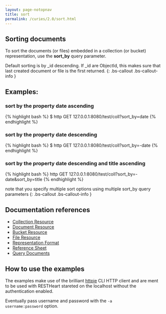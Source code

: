 ```yaml
---
layout: page-notopnav
title: sort
permalink: /curies/2.0/sort.html
---
```


## Sorting documents

To sort the documents (or files) embedded in a collection (or bucket) representation, use the **sort_by** query parameter.

Default sorting is by _id descending. If _id are ObjectId, this makes sure that last created document or file is the first returned.
{: .bs-callout .bs-callout-info }

## Examples:

### sort by the property date ascending

{% highlight bash %}
$ http GET 127.0.0.1:8080/test/coll?sort_by=date
{% endhighlight %}

### sort by the property date descending

{% highlight bash %}
$ http GET 127.0.0.1:8080/test/coll?sort_by=-date
{% endhighlight %}

### sort by the property date descending and title ascending 

{% highlight bash %}
http GET 127.0.0.1:8080/test/coll?sort_by=-date&sort_by=title
{% endhighlight %}

note that you specify multiple sort options using multiple sort_by query parameters
{: .bs-callout .bs-callout-info }

## Documentation references

* [Collection Resource](coll.html)
* [Document Resource](document.html)
* [Bucket Resource](bucket.html)
* [File Resource](file.html)
* <a href="https://softinstigate.atlassian.net/wiki/x/UICM" target="_blank">Representation Format</a>
* <a href="https://softinstigate.atlassian.net/wiki/x/SoCM" target="_blank">Reference Sheet</a>
* <a href="https://softinstigate.atlassian.net/wiki/x/XACk" target="_blank">Query Documents</a>

## How to use the examples
The examples make use of the brilliant [httpie](https://github.com/jkbrzt/httpie) CLI HTTP client and are ment to be used with RESTHeart stareted on the localhost without the authentication enabled.

Eventually pass username and password with the <code>-a username:password</code> option.
